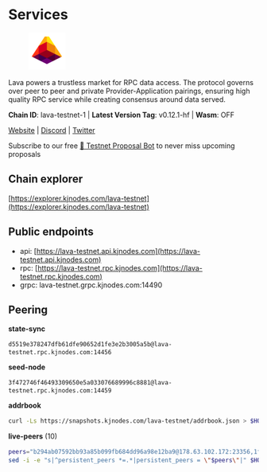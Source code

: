 # Services

<figure><img src="https://raw.githubusercontent.com/kj89/cosmos-images/main/logos/lava.png" alt=""><figcaption></figcaption></figure>

Lava powers a trustless market for RPC data access. The protocol  governs over peer to peer and private Provider-Application pairings,  ensuring high quality RPC service while creating consensus around data served.

**Chain ID**: lava-testnet-1 | **Latest Version Tag**: v0.12.1-hf | **Wasm**: OFF

[Website](https://lavanet.xyz) | [Discord](https://discord.com/invite/Tbk5NxTCdA) | [Twitter](https://twitter.com/lavanetxyz)



Subscribe to our free [🤖 Testnet Proposal Bot](https://t.me/kjnodes_testnet_proposal_bot) to never miss upcoming proposals


## Chain explorer
[https://explorer.kjnodes.com/lava-testnet](https://explorer.kjnodes.com/lava-testnet)

## Public endpoints

* api: [https://lava-testnet.api.kjnodes.com](https://lava-testnet.api.kjnodes.com)
* rpc: [https://lava-testnet.rpc.kjnodes.com](https://lava-testnet.rpc.kjnodes.com)
* grpc: lava-testnet.grpc.kjnodes.com:14490

## Peering

**state-sync**

```text
d5519e378247dfb61dfe90652d1fe3e2b3005a5b@lava-testnet.rpc.kjnodes.com:14456
```

**seed-node**

```text
3f472746f46493309650e5a033076689996c8881@lava-testnet.rpc.kjnodes.com:14459
```

**addrbook**
```bash
curl -Ls https://snapshots.kjnodes.com/lava-testnet/addrbook.json > $HOME/.lava/config/addrbook.json
```

**live-peers** (10)
```bash
peers="b294ab07592bb93a85b099fb684dd96a98e12ba9@178.63.102.172:23356,1fd86f6ba06ef4b189276f97f70fea04161019db@144.76.176.154:11656,257856431ef33f9fbfe6c119fdf3820035891d0c@38.242.197.140:26656,07c557b393b235a7b004a4a32831e54092dc24a0@91.107.147.250:26656,2a588e5ddcfd8c9095cc6f34b5b6966e31020cfd@65.21.123.172:11656,abef1d647b77b701d81ae15e093bf00d29cc56e1@46.4.50.247:13656,5c107bb2b72c930a5ab3406a1f7c7345b7229b49@148.251.11.99:11656,bfe21dd5af98aa42d213cd5bd943162a36b0505f@92.243.165.98:26656,433be6210ad6350bebebad68ec50d3e0d90cb305@217.13.223.167:60856,d5519e378247dfb61dfe90652d1fe3e2b3005a5b@65.109.68.190:14456"
sed -i -e "s|^persistent_peers *=.*|persistent_peers = \"$peers\"|" $HOME/.lava/config/config.toml
```
